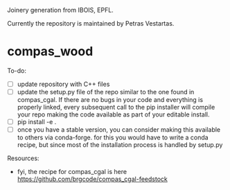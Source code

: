 Joinery generation from IBOIS, EPFL.

Currently the repository is maintained by Petras Vestartas. 


# compas_wood





To-do:
- [ ] update repository with C++ files
- [ ] update the setup.py file of the repo similar to the one found in compas_cgal. If there are no bugs in your code and everything is properly linked, every subsequent call to the pip installer will compile your repo making the code available as part of your editable install.
- [ ] pip install -e .
- [ ] once you have a stable version, you can consider making this available to others via conda-forge. for this you would have to write a conda recipe, but since most of the installation process is handled by setup.py 

Resources:
- fyi, the recipe for compas_cgal is here https://github.com/brgcode/compas_cgal-feedstock
